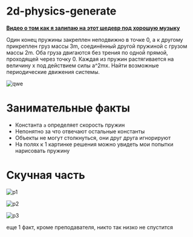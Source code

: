# 2d-physics-generate

[**Видео о том как я залипаю на этот шедевр под хорошую музыку**](https://youtu.be/Lw7F9F3saAo)

Один конец пружины закреплен неподвижно в точке 0, а к другому прикреплен груз массы 3m, соединённый другой пружиной с грузом массы 2m. Оба груза двигаются без трения по одной прямой, проходящей через точку 0. Каждая из пружин растягивается на величину x под действием силы a^2mx. Найти возможные периодические движения системы.

![qwe](https://sun9-63.userapi.com/impf/27NIoVPN9CrWyO6tw4hIVfW-227p0GOyQScq9A/dO9rudqPVzQ.jpg?size=1920x1080&quality=96&proxy=1&sign=2a85ebe560133d2be04a53343e29a344)

# Занимательные факты
- Константа `a` определяет скорость пружин
- Непонятно за что отвечают остальные константы
- Объекты не могут столкнуться, они друг друга игнорируют
- На полях к 1 картинке решения можно увидеть мои попытки нарисовать пружину

# Скучная часть

![p1](https://sun9-35.userapi.com/impf/HYz-3edOrGlmxfleAyReGnOFYs1TGpq39rrXTA/BIcBZKMbyPQ.jpg?size=1620x2160&quality=96&proxy=1&sign=0990f55df0d71f0df458e03333613c49)

![p2](https://sun9-48.userapi.com/impf/iIPxoS98UP5lfrQQxA4VRtjocdWkNUMKqO8MWA/BINYL-yos9k.jpg?size=1620x2160&quality=96&proxy=1&sign=bb9dc8bd6dc925ee031e05ba590129e3)

![p3](https://sun9-20.userapi.com/impf/TmXaxRPjU6_se5KgrJk3e6WE-d1tJV_KS7YvUQ/RoK4mwXstmo.jpg?size=1620x2160&quality=96&proxy=1&sign=d986866723c94fc87cd54abeded55b7f)

еще 1 факт, кроме преподавателя, никто так низко не спустится

